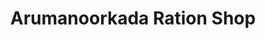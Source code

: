 ---
title: "Arumanoorkada Ration Shop"
url: /trivamdrum/arumanoorkada-ration-shop/
shop: Lebensmittel
---